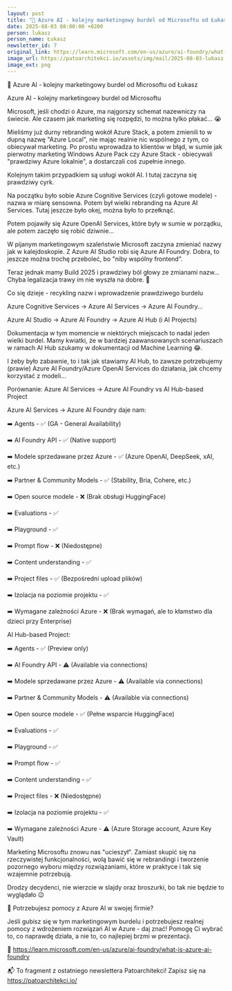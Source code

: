 ```yaml
---
layout: post
title: "📝 Azure AI - kolejny marketingowy burdel od Microsoftu od Łukasz"
date: 2025-08-03 08:00:00 +0200
person: lukasz
person_name: Łukasz
newsletter_id: 7
original_link: https://learn.microsoft.com/en-us/azure/ai-foundry/what-is-azure-ai-foundry
image_url: https://patoarchitekci.io/assets/img/mail/2025-08-03-lukasz.png
image_ext: png
---
```


📝 Azure AI - kolejny marketingowy burdel od Microsoftu od Łukasz

Azure AI - kolejny marketingowy burdel od Microsoftu

Microsoft, jeśli chodzi o Azure, ma najgorszy schemat nazewniczy na świecie. Ale czasem jak marketing się rozpędzi, to można tylko płakać... 😭

Mieliśmy już durny rebranding wokół Azure Stack, a potem zmienili to w dupną nazwę "Azure Local", nie mając realnie nic wspólnego z tym, co obiecywał marketing. Po prostu wprowadza to klientów w błąd, w sumie jak pierwotny marketing Windows Azure Pack czy Azure Stack - obiecywali "prawdziwy Azure lokalnie", a dostarczali coś zupełnie innego.

Kolejnym takim przypadkiem są usługi wokół AI. I tutaj zaczyna się prawdziwy cyrk.

Na początku było sobie Azure Cognitive Services (czyli gotowe modele) - nazwa w miarę sensowna. Potem był wielki rebranding na Azure AI Services. Tutaj jeszcze było okej, można było to przełknąć.

Potem pojawiły się Azure OpenAI Services, które były w sumie w porządku, ale potem zaczęło się robić dziwnie...

W pijanym marketingowym szaleństwie Microsoft zaczyna zmieniać nazwy jak w kalejdoskopie. Z Azure AI Studio robi się Azure AI Foundry. Dobra, to jeszcze można trochę przeboleć, bo "niby wspólny frontend".

Teraz jednak mamy Build 2025 i prawdziwy ból głowy ze zmianami nazw... Chyba legalizacja trawy im nie wyszła na dobre. 🌿

Co się dzieje - recykling nazw i wprowadzenie prawdziwego burdelu

Azure Cognitive Services → Azure AI Services → Azure AI Foundry...

Azure AI Studio → Azure AI Foundry → Azure AI Hub (i AI Projects)

Dokumentacja w tym momencie w niektórych miejscach to nadal jeden wielki burdel. Mamy kwiatki, że w bardziej zaawansowanych scenariuszach w ramach AI Hub szukamy w dokumentacji od Machine Learning 😂.

I żeby było zabawnie, to i tak jak stawiamy AI Hub, to zawsze potrzebujemy (prawie) Azure AI Foundry/Azure OpenAI Services do działania, jak chcemy korzystać z modeli...

Porównanie: Azure AI Services → Azure AI Foundry vs AI Hub-based Project

Azure AI Services → Azure AI Foundry daje nam:

➡️ Agents - ✅ (GA - General Availability)

➡️ AI Foundry API - ✅ (Native support)

➡️ Modele sprzedawane przez Azure - ✅ (Azure OpenAI, DeepSeek, xAI, etc.)

➡️ Partner & Community Models - ✅ (Stability, Bria, Cohere, etc.)

➡️ Open source modele - ❌ (Brak obsługi HuggingFace)

➡️ Evaluations - ✅

➡️ Playground - ✅

➡️ Prompt flow - ❌ (Niedostępne)

➡️ Content understanding - ✅

➡️ Project files - ✅ (Bezpośredni upload plików)

➡️ Izolacja na poziomie projektu - ✅

➡️ Wymagane zależności Azure - ❌ (Brak wymagań, ale to kłamstwo dla dzieci przy Enterprise)

AI Hub-based Project:

➡️ Agents - ✅ (Preview only)

➡️ AI Foundry API - ⚠️ (Available via connections)

➡️ Modele sprzedawane przez Azure - ⚠️ (Available via connections)

➡️ Partner & Community Models - ⚠️ (Available via connections)

➡️ Open source modele - ✅ (Pełne wsparcie HuggingFace)

➡️ Evaluations - ✅

➡️ Playground - ✅

➡️ Prompt flow - ✅

➡️ Content understanding - ✅

➡️ Project files - ❌ (Niedostępne)

➡️ Izolacja na poziomie projektu - ✅

➡️ Wymagane zależności Azure - ⚠️ (Azure Storage account, Azure Key Vault)

Marketing Microsoftu znowu nas "ucieszył". Zamiast skupić się na rzeczywistej funkcjonalności, wolą bawić się w rebrandingi i tworzenie pozornego wyboru między rozwiązaniami, które w praktyce i tak się wzajemnie potrzebują.

Drodzy decydenci, nie wierzcie w slajdy oraz broszurki, bo tak nie będzie to wyglądało 😉

💼 Potrzebujesz pomocy z Azure AI w swojej firmie?

Jeśli gubisz się w tym marketingowym burdelu i potrzebujesz realnej pomocy z wdrożeniem rozwiązań AI w Azure - daj znać! Pomogę Ci wybrać to, co naprawdę działa, a nie to, co najlepiej brzmi w prezentacji.

🔗 https://learn.microsoft.com/en-us/azure/ai-foundry/what-is-azure-ai-foundry

📬 To fragment z ostatniego newslettera Patoarchitekci! Zapisz się na https://patoarchitekci.io/